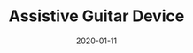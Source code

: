 ---
title: Assistive Guitar Device
date: 2020-01-11
description:
    Designed for a specific musician whose chronic repetitive stress injuries made guitar unsafe. Amplifies directional force in each finger to help a musician play more safely.
layout: Project
img: 'assistive_guitar_device.jpg'
tags:
    design, accessibility, mechatronics
---